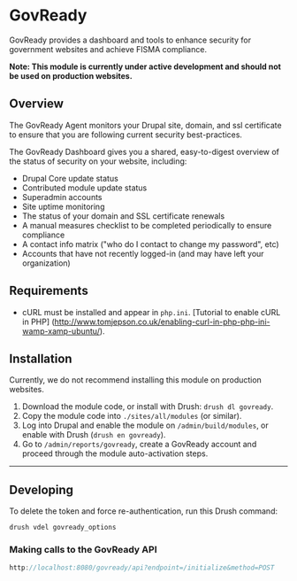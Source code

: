 # GovReady
GovReady provides a dashboard and tools to enhance security for government websites and achieve FISMA compliance.

**Note: This module is currently under active development and should not be used on production websites.**

## Overview

The GovReady Agent monitors your Drupal site, domain, and ssl certificate to ensure that you are
following current security best-practices.

The GovReady Dashboard gives you a shared, easy-to-digest overview of the status of security on your
website, including:
* Drupal Core update status
* Contributed module update status
* Superadmin accounts
* Site uptime monitoring
* The status of your domain and SSL certificate renewals
* A manual measures checklist to be completed periodically to ensure compliance
* A contact info matrix ("who do I contact to change my password", etc)
* Accounts that have not recently logged-in (and may have left your organization)

## Requirements
* cURL must be installed and appear in `php.ini`. [Tutorial to enable cURL in PHP]
(http://www.tomjepson.co.uk/enabling-curl-in-php-php-ini-wamp-xamp-ubuntu/).


## Installation
Currently, we do not recommend installing this module on production websites.

1. Download the module code, or install with Drush: `drush dl govready`.
2. Copy the module code into `./sites/all/modules` (or similar).
3. Log into Drupal and enable the module on `/admin/build/modules`, or enable with Drush (`drush en govready`).
4. Go to `/admin/reports/govready`, create a GovReady account and proceed through the module auto-activation steps.

---
 
## Developing

To delete the token and force re-authentication, run this Drush command:
```
drush vdel govready_options
```

### Making calls to the GovReady API
```javascript
http://localhost:8080/govready/api?endpoint=/initialize&method=POST
```
